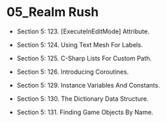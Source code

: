 # 05_Realm Rush

* Section 5: 123. [ExecuteInEditMode] Attribute.

* Section 5: 124. Using Text Mesh For Labels.

* Section 5: 125. C-Sharp Lists For Custom Path.

* Section 5: 126. Introducing Coroutines.

* Section 5: 129. Instance Variables And Constants.

* Section 5: 130. The Dictionary Data Structure.

* Section 5: 131. Finding Game Objects By Name.
 
